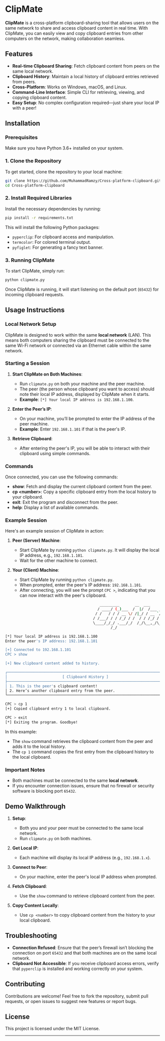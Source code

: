 # ClipMate

**ClipMate** is a cross-platform clipboard-sharing tool that allows users on the same network to share and access clipboard content in real time. With ClipMate, you can easily view and copy clipboard entries from other computers on the network, making collaboration seamless.

## Features

- **Real-time Clipboard Sharing**: Fetch clipboard content from peers on the same local network.
- **Clipboard History**: Maintain a local history of clipboard entries retrieved from peers.
- **Cross-Platform**: Works on Windows, macOS, and Linux.
- **Command-Line Interface**: Simple CLI for retrieving, viewing, and copying clipboard content.
- **Easy Setup**: No complex configuration required—just share your local IP with a peer!

## Installation

### Prerequisites

Make sure you have Python 3.6+ installed on your system.

### 1. Clone the Repository

To get started, clone the repository to your local machine:

```bash
git clone https://github.com/MuhammadRamzy/Cross-platform-clipboard.git
cd Cross-platform-clipboard
```

### 2. Install Required Libraries

Install the necessary dependencies by running:

```bash
pip install -r requirements.txt
```

This will install the following Python packages:
- `pyperclip`: For clipboard access and manipulation.
- `termcolor`: For colored terminal output.
- `pyfiglet`: For generating a fancy text banner.

### 3. Running ClipMate

To start ClipMate, simply run:

```bash
python clipmate.py
```

Once ClipMate is running, it will start listening on the default port (`65432`) for incoming clipboard requests.

## Usage Instructions

### Local Network Setup

ClipMate is designed to work within the same **local network** (LAN). This means both computers sharing the clipboard must be connected to the same Wi-Fi network or connected via an Ethernet cable within the same network.

### Starting a Session

1. **Start ClipMate on Both Machines**: 
   - Run `clipmate.py` on both your machine and the peer machine.
   - The peer (the person whose clipboard you want to access) should note their local IP address, displayed by ClipMate when it starts.
   - **Example**: `[*] Your local IP address is 192.168.1.100`.

2. **Enter the Peer’s IP**: 
   - On your machine, you’ll be prompted to enter the IP address of the peer machine.
   - **Example**: Enter `192.168.1.101` if that is the peer's IP.

3. **Retrieve Clipboard**: 
   - After entering the peer's IP, you will be able to interact with their clipboard using simple commands.

### Commands

Once connected, you can use the following commands:

- **show**: Fetch and display the current clipboard content from the peer.
- **cp \<number\>**: Copy a specific clipboard entry from the local history to your clipboard.
- **exit**: Exit the program and disconnect from the peer.
- **help**: Display a list of available commands.

### Example Session

Here's an example session of ClipMate in action:

1. **Peer (Server) Machine**:
   - Start ClipMate by running `python clipmate.py`. It will display the local IP address, e.g., `192.168.1.101`.
   - Wait for the other machine to connect.

2. **Your (Client) Machine**:
   - Start ClipMate by running `python clipmate.py`.
   - When prompted, enter the peer's IP address: `192.168.1.101`.
   - After connecting, you will see the prompt `CPC >`, indicating that you can now interact with the peer's clipboard.

```bash
                                           _________       __  ___      __
                                          / ____/ (_)___  /  |/  /___ _/ /____
                                         / /   / / / __ \/ /|_/ / __ `/ __/ _ \
                                        / /___/ / / /_/ / /  / / /_/ / /_/  __/
                                        \____/_/_/ .___/_/  /_/\__,_/\__/\___/
                                                /_/

[*] Your local IP address is 192.168.1.100
Enter the peer's IP address: 192.168.1.101

[+] Connected to 192.168.1.101
CPC > show

[+] New clipboard content added to history.

┌──────────────────────────────────────────────────────────────────────┐
│                         [ Clipboard History ]                        │
├──────────────────────────────────────────────────────────────────────┤
│ 1. This is the peer's clipboard content!                             │
│ 2. Here’s another clipboard entry from the peer.                     │
└──────────────────────────────────────────────────────────────────────┘

CPC > cp 1
[+] Copied clipboard entry 1 to local clipboard.

CPC > exit
[*] Exiting the program. Goodbye!
```

In this example:
- The `show` command retrieves the clipboard content from the peer and adds it to the local history.
- The `cp 1` command copies the first entry from the clipboard history to the local clipboard.

### Important Notes

- Both machines must be connected to the same **local network**.
- If you encounter connection issues, ensure that no firewall or security software is blocking port `65432`.

## Demo Walkthrough

1. **Setup**: 
   - Both you and your peer must be connected to the same local network.
   - Run `clipmate.py` on both machines.
   
2. **Get Local IP**: 
   - Each machine will display its local IP address (e.g., `192.168.1.x`).
   
3. **Connect to Peer**: 
   - On your machine, enter the peer's local IP address when prompted.

4. **Fetch Clipboard**: 
   - Use the `show` command to retrieve clipboard content from the peer.
   
5. **Copy Content Locally**: 
   - Use `cp <number>` to copy clipboard content from the history to your local clipboard.

## Troubleshooting

- **Connection Refused**: Ensure that the peer’s firewall isn’t blocking the connection on port `65432` and that both machines are on the same local network.
- **Clipboard Not Accessible**: If you receive clipboard access errors, verify that `pyperclip` is installed and working correctly on your system.

## Contributing

Contributions are welcome! Feel free to fork the repository, submit pull requests, or open issues to suggest new features or report bugs.

## License

This project is licensed under the MIT License.

---

